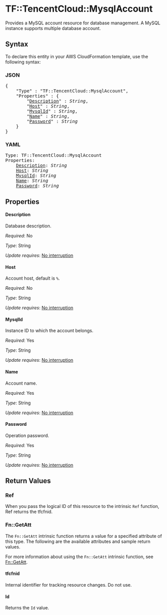 # TF::TencentCloud::MysqlAccount

Provides a MySQL account resource for database management. A MySQL instance supports multiple database account.

## Syntax

To declare this entity in your AWS CloudFormation template, use the following syntax:

### JSON

<pre>
{
    "Type" : "TF::TencentCloud::MysqlAccount",
    "Properties" : {
        "<a href="#description" title="Description">Description</a>" : <i>String</i>,
        "<a href="#host" title="Host">Host</a>" : <i>String</i>,
        "<a href="#mysqlid" title="MysqlId">MysqlId</a>" : <i>String</i>,
        "<a href="#name" title="Name">Name</a>" : <i>String</i>,
        "<a href="#password" title="Password">Password</a>" : <i>String</i>
    }
}
</pre>

### YAML

<pre>
Type: TF::TencentCloud::MysqlAccount
Properties:
    <a href="#description" title="Description">Description</a>: <i>String</i>
    <a href="#host" title="Host">Host</a>: <i>String</i>
    <a href="#mysqlid" title="MysqlId">MysqlId</a>: <i>String</i>
    <a href="#name" title="Name">Name</a>: <i>String</i>
    <a href="#password" title="Password">Password</a>: <i>String</i>
</pre>

## Properties

#### Description

Database description.

_Required_: No

_Type_: String

_Update requires_: [No interruption](https://docs.aws.amazon.com/AWSCloudFormation/latest/UserGuide/using-cfn-updating-stacks-update-behaviors.html#update-no-interrupt)

#### Host

Account host, default is `%`.

_Required_: No

_Type_: String

_Update requires_: [No interruption](https://docs.aws.amazon.com/AWSCloudFormation/latest/UserGuide/using-cfn-updating-stacks-update-behaviors.html#update-no-interrupt)

#### MysqlId

Instance ID to which the account belongs.

_Required_: Yes

_Type_: String

_Update requires_: [No interruption](https://docs.aws.amazon.com/AWSCloudFormation/latest/UserGuide/using-cfn-updating-stacks-update-behaviors.html#update-no-interrupt)

#### Name

Account name.

_Required_: Yes

_Type_: String

_Update requires_: [No interruption](https://docs.aws.amazon.com/AWSCloudFormation/latest/UserGuide/using-cfn-updating-stacks-update-behaviors.html#update-no-interrupt)

#### Password

Operation password.

_Required_: Yes

_Type_: String

_Update requires_: [No interruption](https://docs.aws.amazon.com/AWSCloudFormation/latest/UserGuide/using-cfn-updating-stacks-update-behaviors.html#update-no-interrupt)

## Return Values

### Ref

When you pass the logical ID of this resource to the intrinsic `Ref` function, Ref returns the tfcfnid.

### Fn::GetAtt

The `Fn::GetAtt` intrinsic function returns a value for a specified attribute of this type. The following are the available attributes and sample return values.

For more information about using the `Fn::GetAtt` intrinsic function, see [Fn::GetAtt](https://docs.aws.amazon.com/AWSCloudFormation/latest/UserGuide/intrinsic-function-reference-getatt.html).

#### tfcfnid

Internal identifier for tracking resource changes. Do not use.

#### Id

Returns the <code>Id</code> value.


